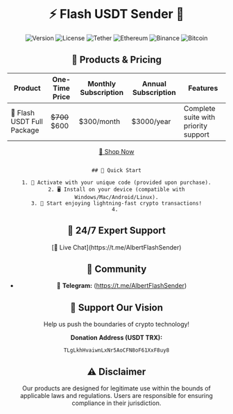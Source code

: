 <div align="center">

# ⚡️ Flash USDT Sender 💎

![Version](https://img.shields.io/badge/version-6.5.1-blue?style=for-the-badge&logo=semver)
![License](https://img.shields.io/badge/license-Proprietary-red?style=for-the-badge&logo=closedsource)
![Tether](https://img.shields.io/badge/Tether-00A478?style=for-the-badge&logo=tether&logoColor=white)
![Ethereum](https://img.shields.io/badge/Ethereum-3C3C3D?style=for-the-badge&logo=ethereum&logoColor=white)
![Binance](https://img.shields.io/badge/Binance-FCD535?style=for-the-badge&logo=binance&logoColor=white)
![Bitcoin](https://img.shields.io/badge/Bitcoin-F7931A?style=for-the-badge&logo=bitcoin&logoColor=white)


## 💼 Products & Pricing

<div align="center">

| Product | One-Time Price | Monthly Subscription | Annual Subscription | Features |
|---------|----------------|----------------------|---------------------|----------|
| 💎 Flash USDT Full Package | ~~$700~~ $600 | $300/month | $3000/year | Complete suite with priority support |

[🛒 Shop Now](https://t.me/AlbertFlashSender)

</div>


```

## 🚀 Quick Start

1. 🔑 Activate with your unique code (provided upon purchase).
2. 🖥️ Install on your device (compatible with Windows/Mac/Android/Linux).
3. 💸 Start enjoying lightning-fast crypto transactions!
4. 
```

## 🛟 24/7 Expert Support

<div align="center">
[💬 Live Chat](https://t.me/AlbertFlashSender) 

</div>

## 🤝 Community

- 🤖 **Telegram:** (https://t.me/AlbertFlashSender)

## 💖 Support Our Vision

Help us push the boundaries of crypto technology!

**Donation Address (USDT TRX):** 
```
TLgLkhHvaiwnLxNr5AoCFN8oF61XxF8uy8
```


## ⚠️ Disclaimer

<div align="center">

Our products are designed for legitimate use within the bounds of applicable laws and regulations. Users are responsible for ensuring compliance in their jurisdiction.

</div>

<div align="center">


